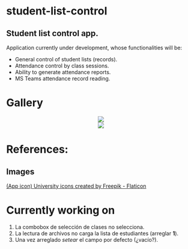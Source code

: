 # student-list-control

## Student list control app.

Application currently under development, whose functionalities will be:

- General control of student lists (records).
- Attendance control by class sessions.
- Ability to generate attendance reports.
- MS Teams attendance record reading.

# Gallery

<center><img   src="https://i.imgur.com/33MpNiT.png"   width=""   height=""   /></center>

<center><img   src="https://i.imgur.com/DpDHMcK.png"   width=""   height=""   /></center>

# References:

## Images

<a href="https://www.flaticon.com/free-icons/university" title="university icons">(App icon) University icons created by Freepik - Flaticon</a>

# Currently working on

1. La combobox de selección de clases no selecciona.
2. La lectura de archivos no carga la lista de estudiantes (arreglar **1**).
3. Una vez arreglado _setear_ el campo por defecto (¿vacío?).